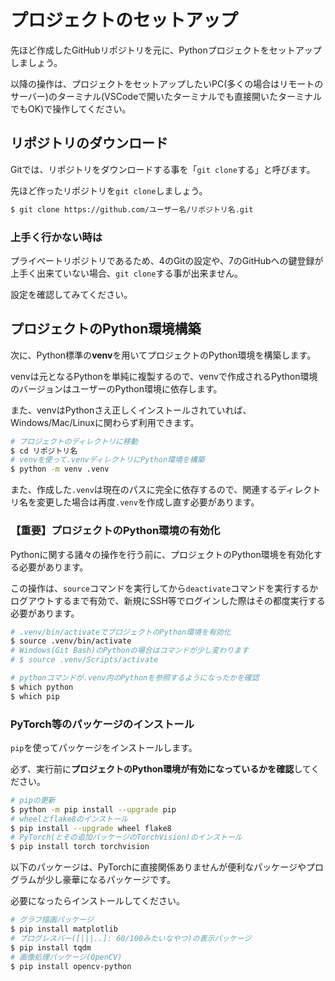 # プロジェクトのセットアップ
先ほど作成したGitHubリポジトリを元に、Pythonプロジェクトをセットアップしましょう。

以降の操作は、プロジェクトをセットアップしたいPC(多くの場合はリモートのサーバー)のターミナル(VSCodeで開いたターミナルでも直接開いたターミナルでもOK)で操作してください。

## リポジトリのダウンロード
Gitでは、リポジトリをダウンロードする事を「`git clone`する」と呼びます。

先ほど作ったリポジトリを`git clone`しましょう。

```bash
$ git clone https://github.com/ユーザー名/リポジトリ名.git
```

### 上手く行かない時は
プライベートリポジトリであるため、4のGitの設定や、7のGitHubへの鍵登録が上手く出来ていない場合、`git clone`する事が出来ません。

設定を確認してみてください。

## プロジェクトのPython環境構築
次に、Python標準の**venv**を用いてプロジェクトのPython環境を構築します。

venvは元となるPythonを単純に複製するので、venvで作成されるPython環境のバージョンはユーザーのPython環境に依存します。

また、venvはPythonさえ正しくインストールされていれば、Windows/Mac/Linuxに関わらず利用できます。

```bash
# プロジェクトのディレクトリに移動
$ cd リポジトリ名
# venvを使って.venvディレクトリにPython環境を構築
$ python -m venv .venv
```

また、作成した`.venv`は現在のパスに完全に依存するので、関連するディレクトリ名を変更した場合は再度`.venv`を作成し直す必要があります。

### 【重要】プロジェクトのPython環境の有効化
Pythonに関する諸々の操作を行う前に、プロジェクトのPython環境を有効化する必要があります。

この操作は、`source`コマンドを実行してから`deactivate`コマンドを実行するかログアウトするまで有効で、新規にSSH等でログインした際はその都度実行する必要があります。

```bash
# .venv/bin/activateでプロジェクトのPython環境を有効化
$ source .venv/bin/activate
# Windows(Git Bash)のPythonの場合はコマンドが少し変わります
# $ source .venv/Scripts/activate

# pythonコマンドが.venv内のPythonを参照するようになったかを確認
$ which python
$ which pip
```

### PyTorch等のパッケージのインストール
`pip`を使ってパッケージをインストールします。

必ず、実行前に**プロジェクトのPython環境が有効になっているかを確認**してください。

```bash
# pipの更新
$ python -m pip install --upgrade pip
# wheelとflake8のインストール
$ pip install --upgrade wheel flake8
# PyTorch(とその追加パッケージのTorchVision)のインストール
$ pip install torch torchvision
```

以下のパッケージは、PyTorchに直接関係ありませんが便利なパッケージやプログラムが少し豪華になるパッケージです。

必要になったらインストールしてください。

```bash
# グラフ描画パッケージ
$ pip install matplotlib
# プログレスバー([|||..]: 60/100みたいなやつ)の表示パッケージ
$ pip install tqdm
# 画像処理パッケージ(OpenCV)
$ pip install opencv-python
```